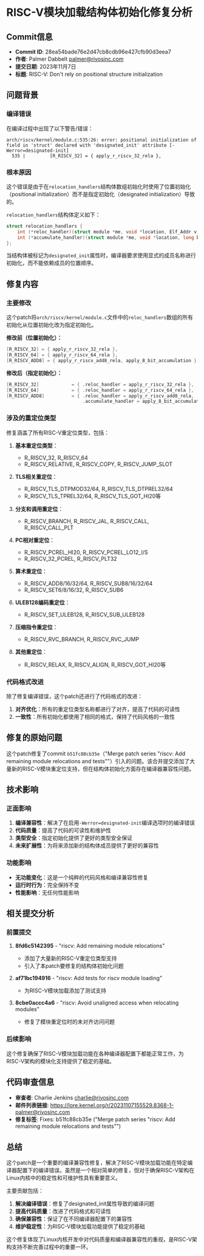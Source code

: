 # RISC-V模块加载结构体初始化修复分析

## Commit信息

- **Commit ID**: 28ea54bade76e2d47cb8cdb96e427cfb90d3eea7
- **作者**: Palmer Dabbelt <palmer@rivosinc.com>
- **提交日期**: 2023年11月7日
- **标题**: RISC-V: Don't rely on positional structure initialization

## 问题背景

### 编译错误

在编译过程中出现了以下警告/错误：

```
arch/riscv/kernel/module.c:535:26: error: positional initialization of field in 'struct' declared with 'designated_init' attribute [-Werror=designated-init]
  535 |         [R_RISCV_32] = { apply_r_riscv_32_rela },
```

### 根本原因

这个错误是由于在`relocation_handlers`结构体数组初始化时使用了位置初始化（positional initialization）而不是指定初始化（designated initialization）导致的。

`relocation_handlers`结构体定义如下：

```c
struct relocation_handlers {
    int (*reloc_handler)(struct module *me, void *location, Elf_Addr v);
    int (*accumulate_handler)(struct module *me, void *location, long buffer);
};
```

当结构体被标记为`designated_init`属性时，编译器要求使用显式的成员名称进行初始化，而不能依赖成员的位置顺序。

## 修复内容

### 主要修改

这个patch将`arch/riscv/kernel/module.c`文件中的`reloc_handlers`数组的所有初始化从位置初始化改为指定初始化。

**修改前（位置初始化）：**
```c
[R_RISCV_32] = { apply_r_riscv_32_rela },
[R_RISCV_64] = { apply_r_riscv_64_rela },
[R_RISCV_ADD8] = { apply_r_riscv_add8_rela, apply_8_bit_accumulation },
```

**修改后（指定初始化）：**
```c
[R_RISCV_32]            = { .reloc_handler = apply_r_riscv_32_rela },
[R_RISCV_64]            = { .reloc_handler = apply_r_riscv_64_rela },
[R_RISCV_ADD8]          = { .reloc_handler = apply_r_riscv_add8_rela,
                            .accumulate_handler = apply_8_bit_accumulation },
```

### 涉及的重定位类型

修复涵盖了所有RISC-V重定位类型，包括：

1. **基本重定位类型**：
   - R_RISCV_32, R_RISCV_64
   - R_RISCV_RELATIVE, R_RISCV_COPY, R_RISCV_JUMP_SLOT

2. **TLS相关重定位**：
   - R_RISCV_TLS_DTPMOD32/64, R_RISCV_TLS_DTPREL32/64
   - R_RISCV_TLS_TPREL32/64, R_RISCV_TLS_GOT_HI20等

3. **分支和调用重定位**：
   - R_RISCV_BRANCH, R_RISCV_JAL, R_RISCV_CALL, R_RISCV_CALL_PLT

4. **PC相对重定位**：
   - R_RISCV_PCREL_HI20, R_RISCV_PCREL_LO12_I/S
   - R_RISCV_32_PCREL, R_RISCV_PLT32

5. **算术重定位**：
   - R_RISCV_ADD8/16/32/64, R_RISCV_SUB8/16/32/64
   - R_RISCV_SET6/8/16/32, R_RISCV_SUB6

6. **ULEB128编码重定位**：
   - R_RISCV_SET_ULEB128, R_RISCV_SUB_ULEB128

7. **压缩指令重定位**：
   - R_RISCV_RVC_BRANCH, R_RISCV_RVC_JUMP

8. **其他重定位**：
   - R_RISCV_RELAX, R_RISCV_ALIGN, R_RISCV_GOT_HI20等

### 代码格式改进

除了修复编译错误，这个patch还进行了代码格式的改进：

1. **对齐优化**：所有的重定位类型名称都进行了对齐，提高了代码的可读性
2. **一致性**：所有初始化都使用了相同的格式，保持了代码风格的一致性

## 修复的原始问题

这个patch修复了commit `b51fc88cb35e`（"Merge patch series \"riscv: Add remaining module relocations and tests\""）引入的问题。该合并提交添加了大量新的RISC-V模块重定位支持，但在结构体初始化方面存在编译器兼容性问题。

## 技术影响

### 正面影响

1. **编译兼容性**：解决了在启用`-Werror=designated-init`编译选项时的编译错误
2. **代码质量**：提高了代码的可读性和维护性
3. **类型安全**：指定初始化提供了更好的类型安全保证
4. **未来扩展性**：为将来添加新的结构体成员提供了更好的兼容性

### 功能影响

- **无功能变化**：这是一个纯粹的代码风格和编译兼容性修复
- **运行时行为**：完全保持不变
- **性能影响**：无任何性能影响

## 相关提交分析

### 前置提交

1. **8fd6c5142395** - "riscv: Add remaining module relocations"
   - 添加了大量新的RISC-V重定位类型支持
   - 引入了本patch要修复的结构体初始化问题

2. **af71bc194916** - "riscv: Add tests for riscv module loading"
   - 为RISC-V模块加载添加了测试支持

3. **8cbe0accc4a6** - "riscv: Avoid unaligned access when relocating modules"
   - 修复了模块重定位时的未对齐访问问题

### 后续影响

这个修复确保了RISC-V模块加载功能在各种编译器配置下都能正常工作，为RISC-V架构的模块化支持提供了稳定的基础。

## 代码审查信息

- **审查者**: Charlie Jenkins <charlie@rivosinc.com>
- **邮件列表链接**: https://lore.kernel.org/r/20231107155529.8368-1-palmer@rivosinc.com
- **修复标签**: Fixes: b51fc88cb35e ("Merge patch series \"riscv: Add remaining module relocations and tests\"")

## 总结

这个patch是一个重要的编译兼容性修复，解决了RISC-V模块加载功能在特定编译器配置下的编译错误。虽然是一个相对简单的修复，但对于确保RISC-V架构在Linux内核中的稳定性和可维护性具有重要意义。

主要贡献包括：

1. **解决编译错误**：修复了designated_init属性导致的编译问题
2. **提高代码质量**：改进了代码格式和可读性
3. **确保兼容性**：保证了在不同编译器配置下的兼容性
4. **维护稳定性**：为RISC-V模块加载功能提供了稳定的基础

这个修复体现了Linux内核开发中对代码质量和编译器兼容性的重视，是RISC-V架构支持不断完善过程中的重要一环。